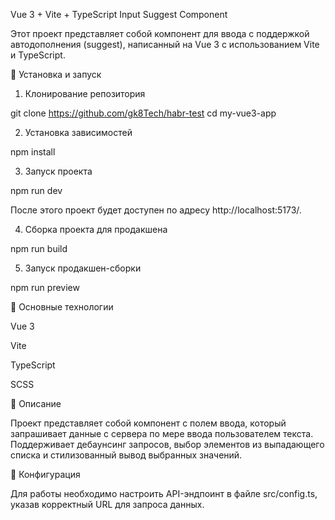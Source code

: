 Vue 3 + Vite + TypeScript Input Suggest Component

Этот проект представляет собой компонент для ввода с поддержкой автодополнения (suggest), написанный на Vue 3 с использованием Vite и TypeScript.

🚀 Установка и запуск

1. Клонирование репозитория

git clone https://github.com/gk8Tech/habr-test
cd my-vue3-app

2. Установка зависимостей

npm install

3. Запуск проекта

npm run dev

После этого проект будет доступен по адресу http://localhost:5173/.

4. Сборка проекта для продакшена

npm run build

5. Запуск продакшен-сборки

npm run preview

📌 Основные технологии

Vue 3

Vite

TypeScript

SCSS

📖 Описание

Проект представляет собой компонент с полем ввода, который запрашивает данные с сервера по мере ввода пользователем текста. Поддерживает дебаунсинг запросов, выбор элементов из выпадающего списка и стилизованный вывод выбранных значений.

🔧 Конфигурация

Для работы необходимо настроить API-эндпоинт в файле src/config.ts, указав корректный URL для запроса данных.